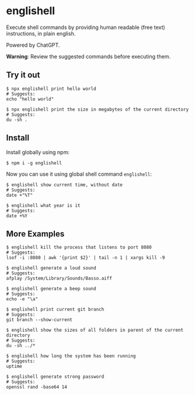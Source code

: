 # englishell

Execute shell commands by providing human readable (free text) instructions, in plain english.

Powered by ChatGPT.

**Warning**: Review the suggested commands before executing them.

## Try it out

```shell
$ npx englishell print hello world
# Suggests:
echo "hello world"
```

```shell
$ npx englishell print the size in megabytes of the current directory
# Suggests:
du -sh .
```

## Install

Install globally using npm:

```shell
$ npm i -g englishell
```

Now you can use it using global shell command `englishell`:

```shell
$ englishell show current time, without date
# Suggests:
date +"%T"
```

```shell
$ englishell what year is it
# Suggests:
date +%Y
```


## More Examples

```shell
$ englishell kill the process that listens to port 8080
# Suggests:
lsof -i :8080 | awk '{print $2}' | tail -n 1 | xargs kill -9
```

```shell
$ englishell generate a loud sound
# Suggests:
afplay /System/Library/Sounds/Basso.aiff
```

```shell
$ englishell generate a beep sound
# Suggests:
echo -e "\a"
```

```shell
$ englishell print current git branch
# Suggests:
git branch --show-current
```

```shell
$ englishell show the sizes of all folders in parent of the current directory
# Suggests:
du -sh ../*
```

```shell
$ englishell how long the system has been running
# Suggests:
uptime
```

```shell
$ englishell generate strong password
# Suggests:
openssl rand -base64 14
```
